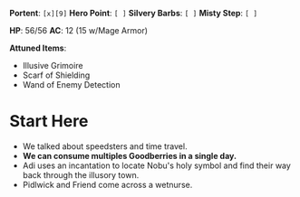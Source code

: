 **Portent**: `[x][9]`
**Hero Point**: `[ ]`
**Silvery Barbs**: `[ ]`
**Misty Step**: `[ ]`

**HP**: 56/56
**AC**: 12 (15 w/Mage Armor)

**Attuned Items**:
- Illusive Grimoire
- Scarf of Shielding
- Wand of Enemy Detection
# Start Here
- We talked about speedsters and time travel.
- **We can consume multiples Goodberries in a single day.**
- Adi uses an incantation to locate Nobu's holy symbol and find their way back through the illusory town.
- Pidlwick and Friend come across a wetnurse.